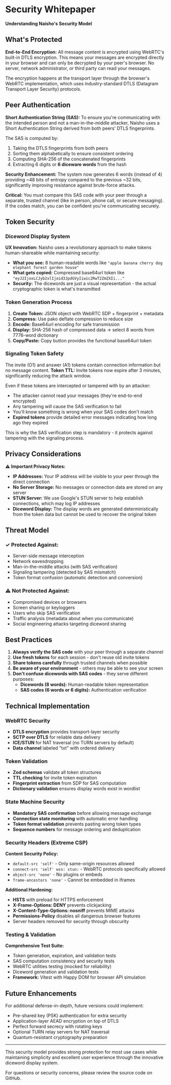 # Security Whitepaper

**Understanding Naisho's Security Model**

## What's Protected

**End-to-End Encryption:** All message content is encrypted using WebRTC's built-in DTLS encryption. This means your messages are encrypted directly in your browser and can only be decrypted by your peer's browser. No server, network administrator, or third party can read your messages.

The encryption happens at the transport layer through the browser's WebRTC implementation, which uses industry-standard DTLS (Datagram Transport Layer Security) protocols.

## Peer Authentication

**Short Authentication String (SAS):** To ensure you're communicating with the intended person and not a man-in-the-middle attacker, Naisho uses a Short Authentication String derived from both peers' DTLS fingerprints.

The SAS is computed by:

1. Taking the DTLS fingerprints from both peers
2. Sorting them alphabetically to ensure consistent ordering
3. Computing SHA-256 of the concatenated fingerprints
4. Extracting 6 digits or **6 diceware words** from the hash

**Security Enhancement:** The system now generates 6 words (instead of 4) providing ~48 bits of entropy compared to the previous ~32 bits, significantly improving resistance against brute-force attacks.

**Critical:** You must compare this SAS code with your peer through a separate, trusted channel (like in person, phone call, or secure messaging). If the codes match, you can be confident you're communicating securely.

## Token Security

### Diceword Display System

**UX Innovation:** Naisho uses a revolutionary approach to make tokens human-shareable while maintaining security:

- **What you see:** 8 human-readable words like `"apple banana cherry dog elephant forest garden house"`
- **What gets copied:** Compressed base64url token like `"eyJ2IjoxLCJyb2xlIjoid3JpdGVyIiwic2RwT2ZmZXIi..."`
- **Security:** The dicewords are just a visual representation - the actual cryptographic token is what's transmitted

### Token Generation Process

1. **Create Token:** JSON object with WebRTC SDP + fingerprint + metadata
2. **Compress:** Use pako deflate compression to reduce size
3. **Encode:** Base64url encoding for safe transmission
4. **Display:** SHA-256 hash of compressed data → select 8 words from 7776-word dictionary
5. **Copy/Paste:** Copy button provides the functional base64url token

### Signaling Token Safety

The invite (O1) and answer (A1) tokens contain connection information but no message content. **Token TTL:** Invite tokens now expire after 3 minutes, significantly reducing the attack window.

Even if these tokens are intercepted or tampered with by an attacker:

- The attacker cannot read your messages (they're end-to-end encrypted)
- Any tampering will cause the SAS verification to fail
- You'll know something is wrong when your SAS codes don't match
- **Expired tokens** provide detailed error messages indicating how long ago they expired

This is why the SAS verification step is mandatory - it protects against tampering with the signaling process.

## Privacy Considerations

⚠️ **Important Privacy Notes:**

- **IP Addresses:** Your IP address will be visible to your peer through the direct connection
- **No Server Storage:** No messages or connection data are stored on any server
- **STUN Server:** We use Google's STUN server to help establish connections, which may log IP addresses
- **Diceword Display:** The display words are generated deterministically from the token data but cannot be used to recover the original token

## Threat Model

### ✓ Protected Against:

- Server-side message interception
- Network eavesdropping
- Man-in-the-middle attacks (with SAS verification)
- Signaling tampering (detected by SAS mismatch)
- Token format confusion (automatic detection and conversion)

### ⚠️ Not Protected Against:

- Compromised devices or browsers
- Screen sharing or keyloggers
- Users who skip SAS verification
- Traffic analysis (metadata about when you communicate)
- Social engineering attacks targeting diceword sharing

## Best Practices

1. **Always verify the SAS code** with your peer through a separate channel
2. **Use fresh tokens** for each session - don't reuse old invite tokens
3. **Share tokens carefully** through trusted channels when possible
4. **Be aware of your environment** - others may be able to see your screen
5. **Don't confuse dicewords with SAS codes** - they serve different purposes:
   - **Dicewords (8 words):** Human-readable token representation
   - **SAS codes (6 words or 6 digits):** Authentication verification

## Technical Implementation

### WebRTC Security

- **DTLS encryption** provides transport-layer security
- **SCTP over DTLS** for reliable data delivery
- **ICE/STUN** for NAT traversal (no TURN servers by default)
- **Data channel** labeled "txt" with ordered delivery

### Token Validation

- **Zod schemas** validate all token structures
- **TTL checking** for invite token expiration
- **Fingerprint extraction** from SDP for SAS computation
- **Dictionary validation** ensures display words exist in wordlist

### State Machine Security

- **Mandatory SAS confirmation** before allowing message exchange
- **Connection state monitoring** with automatic error handling
- **Token format validation** prevents pasting wrong token types
- **Sequence numbers** for message ordering and deduplication

### Security Headers (Extreme CSP)

**Content Security Policy:**
- `default-src 'self'` - Only same-origin resources allowed
- `connect-src 'self' wss: stun:` - WebRTC protocols specifically allowed
- `object-src 'none'` - No plugins or embeds
- `frame-ancestors 'none'` - Cannot be embedded in iframes

**Additional Hardening:**
- **HSTS** with preload for HTTPS enforcement
- **X-Frame-Options: DENY** prevents clickjacking
- **X-Content-Type-Options: nosniff** prevents MIME attacks
- **Permissions-Policy** disables all dangerous browser features
- Server headers removed for security through obscurity

### Testing & Validation

**Comprehensive Test Suite:**
- Token generation, expiration, and validation tests
- SAS computation consistency and security tests
- WebRTC utilities testing (mocked for reliability)
- Diceword generation and validation tests
- **Framework:** Vitest with Happy DOM for browser API simulation

## Future Enhancements

For additional defense-in-depth, future versions could implement:

- Pre-shared key (PSK) authentication for extra security
- Application-layer AEAD encryption on top of DTLS
- Perfect forward secrecy with rotating keys
- Optional TURN relay servers for NAT traversal
- Quantum-resistant cryptography preparation

---

This security model provides strong protection for most use cases while maintaining simplicity and excellent user experience through the innovative diceword display system.

For questions or security concerns, please review the source code on GitHub.